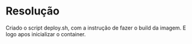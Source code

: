 # Resolução

Criado o script deploy.sh, com a instrução de fazer o build da imagem. E logo apos inicializar o container.